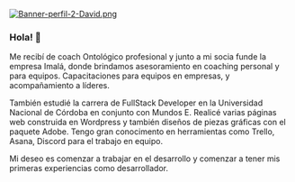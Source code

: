 [![Banner-perfil-2-David.png](https://i.postimg.cc/kMSpqRSQ/Banner-perfil-2-David.png)](https://postimg.cc/hhSr0jpv)

### Hola! 👋

Me recibí de coach Ontológico profesional y junto a mi socia funde la empresa Imalá, donde brindamos asesoramiento en coaching personal y para equipos. Capacitaciones para equipos en empresas, y acompañamiento a líderes.

También estudié la carrera de FullStack Developer en la Universidad Nacional de Córdoba en conjunto con Mundos E.
Realicé varias páginas web construida en Wordpress y también diseños de piezas gráficas con el paquete Adobe. 
Tengo gran conocimento en herramientas como Trello, Asana, Discord para el trabajo en equipo.

Mi deseo es comenzar a trabajar en el desarrollo y comenzar a tener mis primeras experiencias como desarrollador.
